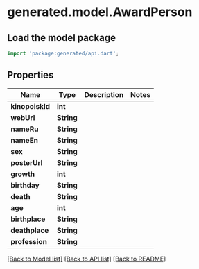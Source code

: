 # generated.model.AwardPerson

## Load the model package
```dart
import 'package:generated/api.dart';
```

## Properties
Name | Type | Description | Notes
------------ | ------------- | ------------- | -------------
**kinopoiskId** | **int** |  | 
**webUrl** | **String** |  | 
**nameRu** | **String** |  | 
**nameEn** | **String** |  | 
**sex** | **String** |  | 
**posterUrl** | **String** |  | 
**growth** | **int** |  | 
**birthday** | **String** |  | 
**death** | **String** |  | 
**age** | **int** |  | 
**birthplace** | **String** |  | 
**deathplace** | **String** |  | 
**profession** | **String** |  | 

[[Back to Model list]](../README.md#documentation-for-models) [[Back to API list]](../README.md#documentation-for-api-endpoints) [[Back to README]](../README.md)


